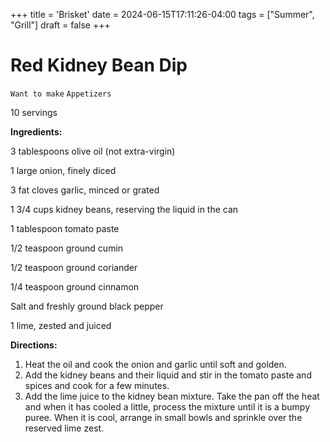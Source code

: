 +++
title = 'Brisket'
date = 2024-06-15T17:11:26-04:00
tags = ["Summer", "Grill"]
draft = false
+++
# Red Kidney Bean Dip

`Want to make` `Appetizers`

10 servings

**Ingredients:**

3 tablespoons olive oil (not extra-virgin)

1 large onion, finely diced

3 fat cloves garlic, minced or grated

1 3/4 cups kidney beans, reserving the liquid in the can

1 tablespoon tomato paste

1/2 teaspoon ground cumin

1/2 teaspoon ground coriander

1/4 teaspoon ground cinnamon

Salt and freshly ground black pepper

1 lime, zested and juiced

**Directions:**

1. Heat the oil and cook the onion and garlic until soft and golden.
2. Add the kidney beans and their liquid and stir in the tomato paste and spices and cook for a few minutes.
3. Add the lime juice to the kidney bean mixture. Take the pan off the heat and when it has cooled a little, process the mixture until it is a bumpy puree. When it is cool, arrange in small bowls and sprinkle over the reserved lime zest.
